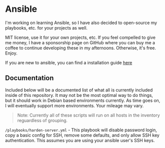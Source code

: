 # Ansible

I'm working on learning Ansible, so I have also decided to open-source my playbooks, etc. for your projects as well.

MIT license, use it for your own projects, etc. If you feel compelled to give me money, I have a sponsorship page on GitHub where you can buy me a coffee to continue developing these in my afternoons. Otherwise, it's free. Enjoy.

If you are new to ansible, you can find a installation guide [here](https://docs.ansible.com/ansible/latest/installation_guide/intro_installation.html#control-node-requirements)

## Documentation

Included below will be a documented list of what all is currently included inside of this repository. It may not be the most optimal way to do things, but it should work in Debian based environments currently. As time goes on, I will eventually support more environments. Your mileage may vary.

> Note: Currently all of these scripts will run on all hosts in the inventory reguardless of grouping.

`/playbooks/harden-server.yml` - This playbook will disable password login, copy a basic config for SSH, remove some defaults, and only allow SSH key authentication. This assumes you are using your ansible user's SSH keys.
